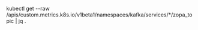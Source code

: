 
kubectl get --raw /apis/custom.metrics.k8s.io/v1beta1/namespaces/kafka/services/*/zopa_topic | jq .

